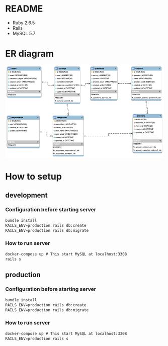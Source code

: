 # README

- Ruby 2.6.5
- Rails
- MySQL 5.7

# ER diagram

![ER diagram](../docs/er.png)

# How to setup

## development

### Configuration before starting server

```
bundle install
RAILS_ENV=production rails db:create
RAILS_ENV=production rails db:migrate
```

### How to run server

```
docker-compose up # This start MySQL at localhost:3308
rails s
```

## production

### Configuration before starting server

```
bundle install
RAILS_ENV=production rails db:create
RAILS_ENV=production rails db:migrate
```

### How to run server

```
docker-compose up # This start MySQL at localhost:3308
RAILS_ENV=production rails s
```
